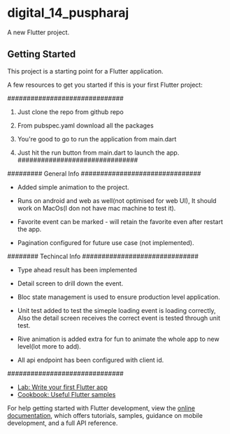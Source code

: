 # digital_14_puspharaj

A new Flutter project.

## Getting Started

This project is a starting point for a Flutter application.

A few resources to get you started if this is your first Flutter project:


##############################

1. Just clone the repo from github repo

2. From pubspec.yaml download all the packages

3. You're good to go to run the application from main.dart 

4. Just hit the run button from main.dart to launch the app.
###############################


######### General Info
###############################

* Added simple animation to the project.

* Runs on android and web as well(not optimised for web UI), It should work on MacOs(I don not have mac machine to test it).

* Favorite event can be marked - will retain the favorite even after restart the app.

* Pagination configured for future use case (not implemented).

######## Techincal Info
##############################

* Type ahead result has been implemented

* Detail screen to drill down the event.

* Bloc state management is used to ensure production level application.

* Unit test added to test the simeple loading event is loading correctly, Also the detail screen receives the correct event    is  tested through unit test.

* Rive animation is added extra for fun to animate the whole app to new level(lot more to add). 

* All api endpoint has been configured with client id.

##############################


- [Lab: Write your first Flutter app](https://docs.flutter.dev/get-started/codelab)
- [Cookbook: Useful Flutter samples](https://docs.flutter.dev/cookbook)

For help getting started with Flutter development, view the
[online documentation](https://docs.flutter.dev/), which offers tutorials,
samples, guidance on mobile development, and a full API reference.
